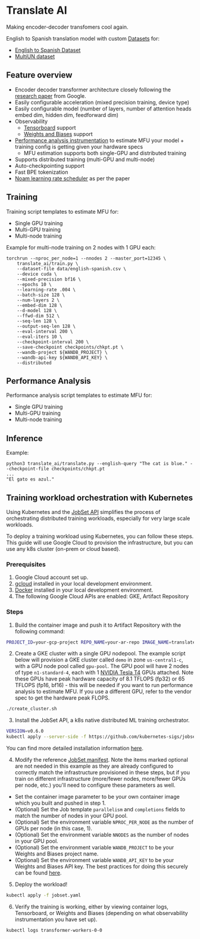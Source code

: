 # Translate AI

Making encoder-decoder transfomers cool again.

English to Spanish translation model with custom [Datasets](https://github.com/danielvegamyhre/translate-ai/tree/main/translate_ai/datasets) for:

- [English to Spanish Dataset](https://www.kaggle.com/datasets/lonnieqin/englishspanish-translation-dataset/data)
- [MultiUN dataset](https://opus.nlpl.eu/legacy/MultiUN.php) 

## Feature overview 
- Encoder decoder transformer architecture closely following the [research paper](https://arxiv.org/pdf/1706.03762) from Google.
- Easily configurable acceleration (mixed precision training, device type)
- Easily configurable model (number of layers, number of attention heads embed dim, hidden dim, feedforward dim)
- Observability
    - [Tensorboard](https://www.tensorflow.org/tensorboard) support
    - [Weights and Biases](https://wandb.ai/site/) support
- [Performance analysis instrumentation](https://github.com/danielvegamyhre/translate-ai/blob/main/dist-perf-analysis.sh) to estimate MFU your model + training config is getting given your hardware specs
    - MFU estimation supports both single-GPU and distributed training
- Supports distributed training (multi-GPU and multi-node)
- Auto-checkpointing support
- Fast BPE tokenization
- [Noam learning rate scheduler](https://nn.labml.ai/optimizers/noam.html) as per the paper

## Training

Training script templates to estimate MFU for:

- Single GPU training
- Multi-GPU training
- Multi-node training

Example for multi-node training on 2 nodes with 1 GPU each:
```
torchrun --nproc_per_node=1 --nnodes 2 --master_port=12345 \
    translate_ai/train.py \
    --dataset-file data/english-spanish.csv \
    --device cuda \
    --mixed-precision bf16 \
    --epochs 10 \
    --learning-rate .004 \
    --batch-size 128 \
    --num-layers 2 \
    --embed-dim 128 \
    --d-model 128 \
    --ffwd-dim 512 \
    --seq-len 128 \
    --output-seq-len 128 \
    --eval-interval 200 \
    --eval-iters 10 \
    --checkpoint-interval 200 \
    --save-checkpoint checkpoints/chkpt.pt \
    --wandb-project ${WANDB_PROJECT} \
    --wandb-api-key ${WANDB_API_KEY} \
    --distributed
  ```

## Performance Analysis

Performance analysis script templates to estimate MFU for:

- Single GPU training
- Multi-GPU training
- Multi-node training

## Inference

Example: 

```
python3 translate_ai/translate.py --english-query "The cat is blue." --checkpoint-file checkpoints/chkpt.pt
...
"El gato es azul."
```

## Training workload orchestration with Kubernetes

Using Kubernetes and the [JobSet API](https://github.com/kubernetes-sigs/jobset) simplifies the process of orchestrating
distributed training workloads, especially for very large scale workloads.

To deploy a training workload using Kubernetes, you can follow these steps. This guide will use Google Cloud to provision
the infrastructure, but you can use any k8s cluster (on-prem or cloud based).

### Prerequisites

1. Google Cloud account set up.
2. [gcloud](https://cloud.google.com/sdk/docs/install-sdk) installed in your local development environment.
3. [Docker](https://docs.docker.com/engine/install/) installed in your local development environment.
4. The following Google Cloud APIs are enabled: GKE, Artifact Repository 

### Steps

1. Build the container image and push it to Artifact Repository with the following command:

```bash
PROJECT_ID=your-gcp-project REPO_NAME=your-ar-repo IMAGE_NAME=translate TAG=latest ./build_and_push.sh
```

2. Create a GKE cluster with a single GPU nodepool. The example script below will provision a GKE cluster
called `demo` in zone `us-central1-c`, with a GPU node pool called `gpu-pool`. The GPU pool will have 2 nodes of type `n1-standard-4`, each with 1 [NVIDIA Tesla T4](https://www.nvidia.com/en-us/data-center/tesla-t4/) GPUs attached. Note these GPUs have peak hardware capacity of 8.1 TFLOPS (fp32) or 65 TFLOPS (fp16, bf16) - this will be needed if you want to run performance analysis to estimate MFU. If you use a different GPU, refer to the vendor spec to get the hardware peak FLOPS.   

```bash
./create_cluster.sh
```

3. Install the JobSet API, a k8s native distributed ML training orchestrator.

```bash
VERSION=v0.6.0
kubectl apply --server-side -f https://github.com/kubernetes-sigs/jobset/releases/download/$VERSION/manifests.yaml
```

You can find more detailed installation information [here](https://jobset.sigs.k8s.io/docs/installation/).

4. Modify the reference [JobSet manifest](jobset.yaml). Note the items marked optional are not needed in this example
as they are already configured to correctly match the infrastructure provisioned in these steps, but if you train on
different infrastructure (more/fewer nodes, more/fewer GPUs per node, etc.) you'll need to configure these parameters as well.

- Set the container image parameter to be your own container image which you built and pushed in step 1.
- (Optional) Set the Job template `parallelism` and `completions` fields to match the number of nodes in your GPU pool.
- (Optional) Set the environment variable `NPROC_PER_NODE` as the number of GPUs per node (in this case, 1).
- (Optional) Set the environment variable `NNODES` as the number of nodes in your GPU pool.
- (Optional) Set the environment variable `WANDB_PROJECT` to be your Weights and Biases project name.
- (Optional) Set the environment variable `WANDB_API_KEY` to be your Weights and Biases API key. The best practices for doing this
securely can be found [here](https://kubernetes.io/docs/tasks/inject-data-application/distribute-credentials-secure/).

5. Deploy the workload!

```bash
kubectl apply -f jobset.yaml
```

6. Verify the training is working, either by viewing container logs, Tensorboard, or Weights and Biases (depending on what
observability instrumentation you have set up).

```bash
kubectl logs transformer-workers-0-0
```